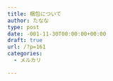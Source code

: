 ```yaml
---
title: 梱包について
author: たなな
type: post
date: -001-11-30T00:00:00+00:00
draft: true
url: /?p=161
categories:
  - メルカリ

---
```

